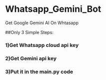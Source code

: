 # Whatsapp_Gemini_Bot
Get Google Gemini AI On Whtasapp

##Only 3 Simple Steps:

### 1)Get Whatsapp cloud api key
### 2)Get Gemini api key
### 3)Put it in the main.py code